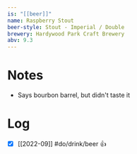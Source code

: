 ```yaml
---
is: "[[beer]]"
name: Raspberry Stout
beer-style: Stout - Imperial / Double
brewery: Hardywood Park Craft Brewery
abv: 9.3
---
```


# Notes
- Says bourbon barrel, but didn't taste it

# Log
- [x] [[2022-09]] #do/drink/beer 👍
